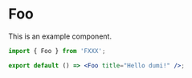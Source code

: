 # Foo

This is an example component.

```jsx
import { Foo } from 'FXXX';

export default () => <Foo title="Hello dumi!" />;
```
